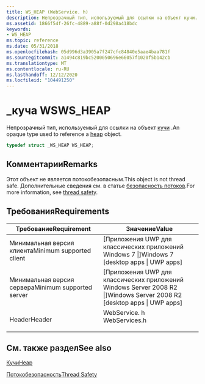 ```yaml
---
title: WS_HEAP (WebService. h)
description: Непрозрачный тип, используемый для ссылки на объект кучи.
ms.assetid: 1866f54f-26fc-4889-a88f-0d298a418bdc
keywords:
- WS_HEAP
ms.topic: reference
ms.date: 05/31/2018
ms.openlocfilehash: 05d996d3a3905a7f247cfc84840e5aae4baa781f
ms.sourcegitcommit: a1494c819bc5200050696e66057f1020f5b142cb
ms.translationtype: MT
ms.contentlocale: ru-RU
ms.lasthandoff: 12/12/2020
ms.locfileid: "104491250"
---
```

# <a name="ws_heap"></a><span data-ttu-id="505a7-104">\_куча WS</span><span class="sxs-lookup"><span data-stu-id="505a7-104">WS\_HEAP</span></span>

<span data-ttu-id="505a7-105">Непрозрачный тип, используемый для ссылки на объект [кучи](heap.md) .</span><span class="sxs-lookup"><span data-stu-id="505a7-105">An opaque type used to reference a [heap](heap.md) object.</span></span>


```C++
typedef struct _WS_HEAP WS_HEAP;
```



## <a name="remarks"></a><span data-ttu-id="505a7-106">Комментарии</span><span class="sxs-lookup"><span data-stu-id="505a7-106">Remarks</span></span>

<span data-ttu-id="505a7-107">Этот объект не является потокобезопасным.</span><span class="sxs-lookup"><span data-stu-id="505a7-107">This object is not thread safe.</span></span> <span data-ttu-id="505a7-108">Дополнительные сведения см. в статье [безопасность потоков](thread-safety.md).</span><span class="sxs-lookup"><span data-stu-id="505a7-108">For more information, see [thread safety](thread-safety.md).</span></span>

## <a name="requirements"></a><span data-ttu-id="505a7-109">Требования</span><span class="sxs-lookup"><span data-stu-id="505a7-109">Requirements</span></span>



| <span data-ttu-id="505a7-110">Требование</span><span class="sxs-lookup"><span data-stu-id="505a7-110">Requirement</span></span> | <span data-ttu-id="505a7-111">Значение</span><span class="sxs-lookup"><span data-stu-id="505a7-111">Value</span></span> |
|-------------------------------------|------------------------------------------------------------------------------------------|
| <span data-ttu-id="505a7-112">Минимальная версия клиента</span><span class="sxs-lookup"><span data-stu-id="505a7-112">Minimum supported client</span></span><br/> | <span data-ttu-id="505a7-113">\[Приложения UWP для классических приложений Windows 7 \|\]</span><span class="sxs-lookup"><span data-stu-id="505a7-113">Windows 7 \[desktop apps \| UWP apps\]</span></span><br/>                                        |
| <span data-ttu-id="505a7-114">Минимальная версия сервера</span><span class="sxs-lookup"><span data-stu-id="505a7-114">Minimum supported server</span></span><br/> | <span data-ttu-id="505a7-115">\[Приложения UWP для классических приложений Windows Server 2008 R2 \|\]</span><span class="sxs-lookup"><span data-stu-id="505a7-115">Windows Server 2008 R2 \[desktop apps \| UWP apps\]</span></span><br/>                           |
| <span data-ttu-id="505a7-116">Header</span><span class="sxs-lookup"><span data-stu-id="505a7-116">Header</span></span><br/>                   | <dl> <span data-ttu-id="505a7-117"><dt>WebService. h</dt></span><span class="sxs-lookup"><span data-stu-id="505a7-117"><dt>WebServices.h</dt></span></span> </dl> |



## <a name="see-also"></a><span data-ttu-id="505a7-118">См. также раздел</span><span class="sxs-lookup"><span data-stu-id="505a7-118">See also</span></span>

<dl> <dt>

[<span data-ttu-id="505a7-119">Кучи</span><span class="sxs-lookup"><span data-stu-id="505a7-119">Heap</span></span>](heap.md)
</dt> <dt>

[<span data-ttu-id="505a7-120">Потокобезопасность</span><span class="sxs-lookup"><span data-stu-id="505a7-120">Thread Safety</span></span>](thread-safety.md)
</dt> </dl>

 

 





